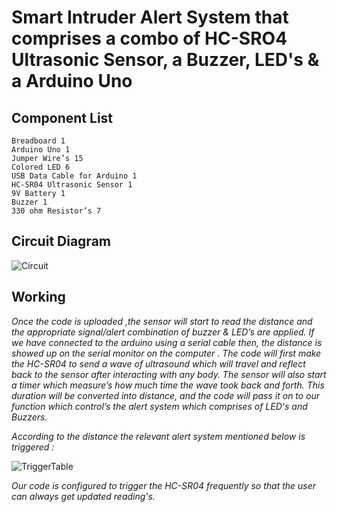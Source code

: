 # **Smart Intruder Alert System that comprises a combo of HC-SRO4 Ultrasonic Sensor, a Buzzer, LED's & a Arduino Uno**

## Component List 

```
Breadboard 1
Arduino Uno 1
Jumper Wire’s 15
Colored LED 6
USB Data Cable for Arduino 1
HC-SR04 Ultrasonic Sensor 1
9V Battery 1
Buzzer 1
330 ohm Resistor’s 7
```

## Circuit Diagram

![Circuit](https://user-images.githubusercontent.com/33223665/152725931-343f5f06-a1f7-4781-aeaa-592e3322d9e0.jpg)

## Working 

*Once the code is uploaded ,the sensor will start to read the distance and the appropriate signal/alert combination of buzzer & LED’s are applied. 
If we have connected to the arduino using a serial cable then, the distance is showed up on the serial monitor on the computer .
The code will first make the HC-SR04 to send a wave of ultrasound which will travel and reflect back to the sensor after interacting with any body. The sensor will also start a timer which measure’s how much time the wave took back and forth.
This duration will be converted into distance, and the code will pass it on to our function which control’s the alert system which comprises of LED's and Buzzers.*

*According to the distance the relevant alert system mentioned below is triggered :*

![TriggerTable](https://user-images.githubusercontent.com/33223665/152726286-ac1ddc4f-97e1-4db8-816b-8ca7c351f76a.png)

*Our code is configured to trigger the HC-SR04 frequently so that the user can always get updated reading's.*

